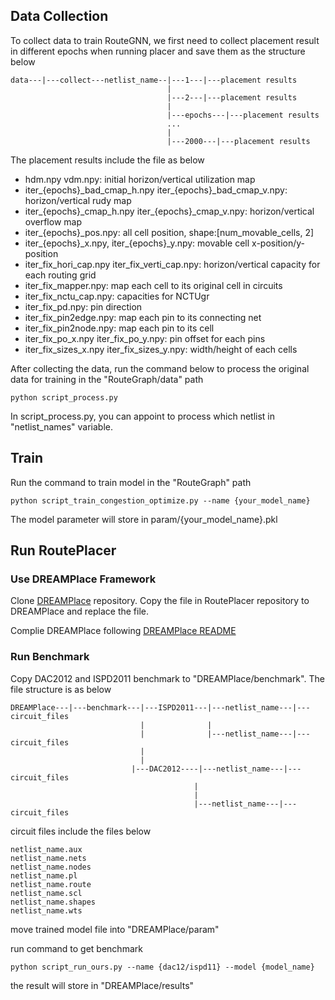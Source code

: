 ## Data Collection

To collect data to train RouteGNN, we first need to collect placement result in different epochs when running placer and save them as the structure below

~~~
data---|---collect---netlist_name--|---1---|---placement results
                                   |
                                   |---2---|---placement results
                                   |
                                   |---epochs---|---placement results
                                   ...
                                   |
                                   |---2000---|---placement results
~~~

The placement results include the file as below

* hdm.npy vdm.npy: initial horizon/vertical utilization map
* iter\_\{epochs\}\_bad_cmap_h.npy iter\_\{epochs\}\_bad_cmap_v.npy: horizon/vertical rudy map
* iter\_\{epochs\}_cmap_h.npy iter\_\{epochs\}\_cmap_v.npy: horizon/vertical overflow map
* iter\_\{epochs\}_pos.npy: all cell position, shape:[num_movable_cells, 2]
* iter\_\{epochs\}_x.npy, iter\_\{epochs\}\_y.npy: movable cell x-position/y-position
*  iter_fix_hori_cap.npy iter_fix_verti_cap.npy: horizon/vertical capacity for each routing grid
* iter_fix_mapper.npy: map each cell to its original cell in circuits
* iter_fix_nctu_cap.npy: capacities for NCTUgr
* iter_fix_pd.npy: pin direction
* iter_fix_pin2edge.npy: map each pin to its connecting net
* iter_fix_pin2node.npy: map each pin to its cell
* iter_fix_po_x.npy iter_fix_po_y.npy: pin offset for each pins
* iter_fix_sizes_x.npy iter_fix_sizes_y.npy: width/height of each cells

After collecting the data, run the command below to process the original data for training in the "RouteGraph/data" path

~~~
python script_process.py
~~~

In script_process.py, you can appoint to process which netlist in "netlist_names" variable.

## Train

Run the command to train model in the "RouteGraph" path

~~~
python script_train_congestion_optimize.py --name {your_model_name}
~~~

The model parameter will store in param/{your_model_name}.pkl

## Run RoutePlacer

### Use DREAMPlace Framework

Clone [DREAMPlace](https://github.com/limbo018/DREAMPlace) repository. Copy the file in RoutePlacer repository to DREAMPlace and replace  the file.

Complie DREAMPlace following [DREAMPlace README](https://github.com/limbo018/DREAMPlace/blob/master/README.md) 

### Run Benchmark

Copy DAC2012 and ISPD2011 benchmark to "DREAMPlace/benchmark". The file structure is as below

~~~
DREAMPlace---|---benchmark---|---ISPD2011---|---netlist_name---|---circuit_files
                             |              |
                             |              |---netlist_name---|---circuit_files
                             |
                             |
						   |---DAC2012----|---netlist_name---|---circuit_files
						   			     |
						   			     |
						   			     |---netlist_name---|---circuit_files
~~~

circuit files include the files below

~~~
netlist_name.aux
netlist_name.nets
netlist_name.nodes
netlist_name.pl
netlist_name.route
netlist_name.scl
netlist_name.shapes
netlist_name.wts
~~~

move trained model file into "DREAMPlace/param"

run command to get benchmark

~~~
python script_run_ours.py --name {dac12/ispd11} --model {model_name}
~~~

the result will store in "DREAMPlace/results"